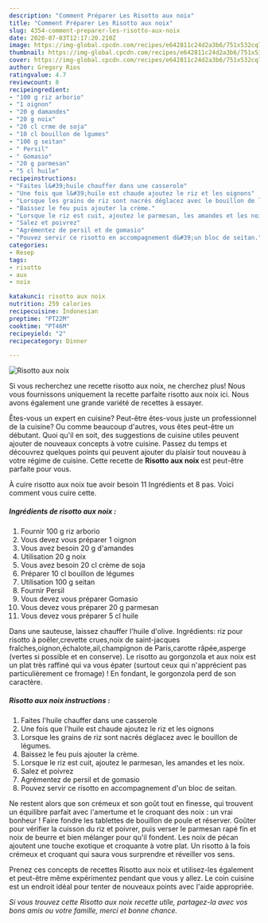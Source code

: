 ```yaml
---
description: "Comment Préparer Les Risotto aux noix"
title: "Comment Préparer Les Risotto aux noix"
slug: 4354-comment-preparer-les-risotto-aux-noix
date: 2020-07-03T12:17:20.210Z
image: https://img-global.cpcdn.com/recipes/e642811c24d2a3b6/751x532cq70/risotto-aux-noix-photo-principale-de-la-recette.jpg
thumbnail: https://img-global.cpcdn.com/recipes/e642811c24d2a3b6/751x532cq70/risotto-aux-noix-photo-principale-de-la-recette.jpg
cover: https://img-global.cpcdn.com/recipes/e642811c24d2a3b6/751x532cq70/risotto-aux-noix-photo-principale-de-la-recette.jpg
author: Gregory Rios
ratingvalue: 4.7
reviewcount: 8
recipeingredient:
- "100 g riz arborio"
- "1 oignon"
- "20 g damandes"
- "20 g noix"
- "20 cl crme de soja"
- "10 cl bouillon de lgumes"
- "100 g seitan"
- " Persil"
- " Gomasio"
- "20 g parmesan"
- "5 cl huile"
recipeinstructions:
- "Faites l&#39;huile chauffer dans une casserole"
- "Une fois que l&#39;huile est chaude ajoutez le riz et les oignons"
- "Lorsque les grains de riz sont nacrés déglacez avec le bouillon de légumes."
- "Baissez le feu puis ajouter la crème."
- "Lorsque le riz est cuit, ajoutez le parmesan, les amandes et les noix."
- "Salez et poivrez"
- "Agrémentez de persil et de gomasio"
- "Pouvez servir ce risotto en accompagnement d&#39;un bloc de seitan."
categories:
- Resep
tags:
- risotto
- aux
- noix

katakunci: risotto aux noix 
nutrition: 259 calories
recipecuisine: Indonesian
preptime: "PT22M"
cooktime: "PT46M"
recipeyield: "2"
recipecategory: Dinner

---
```



![Risotto aux noix](https://img-global.cpcdn.com/recipes/e642811c24d2a3b6/751x532cq70/risotto-aux-noix-photo-principale-de-la-recette.jpg)

Si vous recherchez une recette risotto aux noix, ne cherchez plus! Nous vous fournissons uniquement la recette parfaite risotto aux noix ici. Nous avons également une grande variété de recettes à essayer.

Êtes-vous un expert en cuisine? Peut-être êtes-vous juste un professionnel de la cuisine? Ou comme beaucoup d'autres, vous êtes peut-être un débutant. Quoi qu'il en soit, des suggestions de cuisine utiles peuvent ajouter de nouveaux concepts à votre cuisine. Passez du temps et découvrez quelques points qui peuvent ajouter du plaisir tout nouveau à votre régime de cuisine. Cette recette de <strong> Risotto aux noix </strong> est peut-être parfaite pour vous.

<!--inarticleads1-->

À cuire risotto aux noix tue avoir besoin 11 Ingrédients et 8 pas. Voici comment vous cuire cette.

##### Ingrédients de risotto aux noix :

1. Fournir 100 g riz arborio
1. Vous devez vous préparer 1 oignon
1. Vous avez besoin 20 g d&#39;amandes
1. Utilisation 20 g noix
1. Vous avez besoin 20 cl crème de soja
1. Préparer 10 cl bouillon de légumes
1. Utilisation 100 g seitan
1. Fournir  Persil
1. Vous devez vous préparer  Gomasio
1. Vous devez vous préparer 20 g parmesan
1. Vous devez vous préparer 5 cl huile


Dans une sauteuse, laissez chauffer l&#39;huile d&#39;olive. Ingrédients: riz pour risotto à poêler,crevette crues,noix de saint-jacques fraîches,oignon,échalote,ail,champignon de Paris,carotte râpée,asperge (vertes si possible et en conserve). Le risotto au gorgonzola et aux noix est un plat très raffiné qui va vous épater (surtout ceux qui n&#39;apprécient pas particulièrement ce fromage) ! En fondant, le gorgonzola perd de son caractère. 

<!--inarticleads2-->

##### Risotto aux noix instructions :

1. Faites l&#39;huile chauffer dans une casserole
1. Une fois que l&#39;huile est chaude ajoutez le riz et les oignons
1. Lorsque les grains de riz sont nacrés déglacez avec le bouillon de légumes.
1. Baissez le feu puis ajouter la crème.
1. Lorsque le riz est cuit, ajoutez le parmesan, les amandes et les noix.
1. Salez et poivrez
1. Agrémentez de persil et de gomasio
1. Pouvez servir ce risotto en accompagnement d&#39;un bloc de seitan.


Ne restent alors que son crémeux et son goût tout en finesse, qui trouvent un équilibre parfait avec l&#39;amertume et le croquant des noix : un vrai bonheur ! Faire fondre les tablettes de bouillon de poule et réserver. Goûter pour vérifier la cuisson du riz et poivrer, puis verser le parmesan rapé fin et noix de beurre et bien mélanger pour qu&#39;il fondent. Les noix de pécan ajoutent une touche exotique et croquante à votre plat. Un risotto à la fois crémeux et croquant qui saura vous surprendre et réveiller vos sens. 

<!--inarticleads1-->

<p>
Prenez ces concepts de recettes Risotto aux noix et utilisez-les également et peut-être même expérimentez pendant que vous y allez. Le coin cuisine est un endroit idéal pour tenter de nouveaux points avec l'aide appropriée.
</p>

<p>
<i>Si vous trouvez cette Risotto aux noix recette utile, partagez-la avec vos bons amis ou votre famille, merci et bonne chance.</i>
</p>
